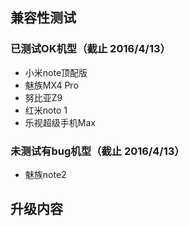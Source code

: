 ## 兼容性测试

### 已测试OK机型（截止 2016/4/13）
* 小米note顶配版
* 魅族MX4 Pro
* 努比亚Z9
* 红米noto 1
* 乐视超级手机Max


### 未测试有bug机型（截止 2016/4/13）
* 魅族note2


## 升级内容
